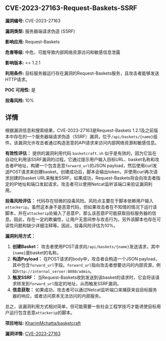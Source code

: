 ## CVE-2023-27163-Request-Baskets-SSRF

**漏洞编号:** CVE-2023-27163

**漏洞类型:** 服务器端请求伪造 (SSRF)

**影响应用:** Request-Baskets

**危害等级:** 中危，可能导致内部网络资源访问和敏感信息泄露

**影响版本:** <= 1.2.1

**利用条件:** 目标服务器运行存在漏洞的Request-Baskets服务，且攻击者能够发送HTTP请求。

**POC 可用性:** 是

**投毒风险:** 10%

## 详情

根据漏洞信息和搜索结果，CVE-2023-27163是Request-Baskets 1.2.1及之前版本中存在的一个服务器端请求伪造（SSRF）漏洞，位于`/api/baskets/{name}`组件。该漏洞允许攻击者通过构造恶意的API请求来访问内部网络资源和敏感信息。

**有效性评估：**
提供的漏洞利用代码 `basketcraft.sh` 似乎是有效的，因为它旨在自动化利用该SSRF漏洞的过程。它通过提示用户输入目标URL、basket名称和攻击者IP地址，构建一个包含恶意`forward_url`的JSON payload，然后使用curl发送POST请求来创建basket。创建成功后，脚本会输出token，并使用curl再次请求创建的basket URL来触发SSRF。如果成功，Request-Baskets将会向攻击者指定的IP地址和端口发起请求，攻击者可以使用Netcat监听该端口来验证漏洞利用。

**投毒风险评估：**
代码存在轻微的投毒风险。风险点主要在于脚本依赖用户输入`attackerip`。虽然这本身不是恶意代码，但如果攻击者在不知情的情况下运行该脚本，并在`attackerip`处输入了恶意IP，那么该恶意IP可能获取目标服务器的信息。因此，存在一定的欺骗性，让用户无意间参与攻击行为。另外该脚本也存在可读性问题和缺少详细注释等。因此，投毒风险评估为10%。

**漏洞利用方式：**
1.  **创建Basket：** 攻击者使用POST请求向`/api/baskets/{name}`发送请求，其中`{name}`是basket的名称。
2.  **构造Payload：** 在POST请求的body中，攻击者会构造一个JSON payload，其中包含`forward_url`字段。`forward_url`指向攻击者想要访问的内部资源，例如`http://internal_server:8080/admin`。
3.  **触发SSRF：** 当Request-Baskets收到发送到该basket的请求时，它会将该请求转发到`forward_url`指定的地址，从而触发SSRF漏洞。
4.  **信息获取：** 如果成功，攻击者可以通过Netcat监听端口来捕获来自目标服务器的响应，或者访问原本无法访问的内部服务。

总之，该漏洞利用方式相对简单，但可能需要一些社会工程学技巧才能诱使目标用户运行包含恶意`attackerip`的脚本。

**项目地址:** [KharimMchatta/basketcraft](https://github.com/KharimMchatta/basketcraft)

**漏洞详情:** [CVE-2023-27163](https://nvd.nist.gov/vuln/detail/CVE-2023-27163)